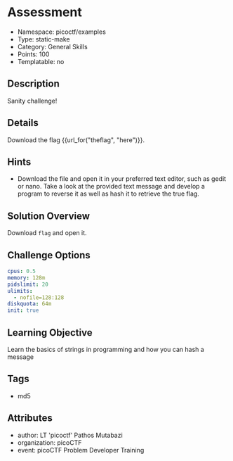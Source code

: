 # Assessment
- Namespace: picoctf/examples
- Type: static-make
- Category: General Skills
- Points: 100
- Templatable: no

## Description

Sanity challenge!

## Details
Download the flag {{url_for("theflag", "here")}}.

## Hints

- Download the file and open it in your preferred text editor, such as gedit or nano. Take a look at the provided text message and develop a program to reverse it as well as hash it to retrieve the true flag.

## Solution Overview

Download `flag` and open it.

## Challenge Options

```yaml
cpus: 0.5
memory: 128m
pidslimit: 20
ulimits:
  - nofile=128:128
diskquota: 64m
init: true
```

## Learning Objective

Learn the basics of strings in programming and how you can hash a message

## Tags

- md5

## Attributes

- author: LT 'picoctf' Pathos Mutabazi
- organization: picoCTF
- event: picoCTF Problem Developer Training
